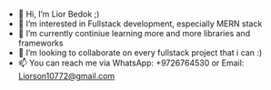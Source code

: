- 👋 Hi, I’m Lior Bedok ;)
- 👀 I’m interested in Fullstack development, especially MERN stack
- 🌱 I’m currently continiue learning more and more libraries and frameworks
- 💞️ I’m looking to collaborate on every fullstack project that i can :)
- 📫 You can reach me via WhatsApp: +9726764530 or Email: Liorson10772@gmail.com
